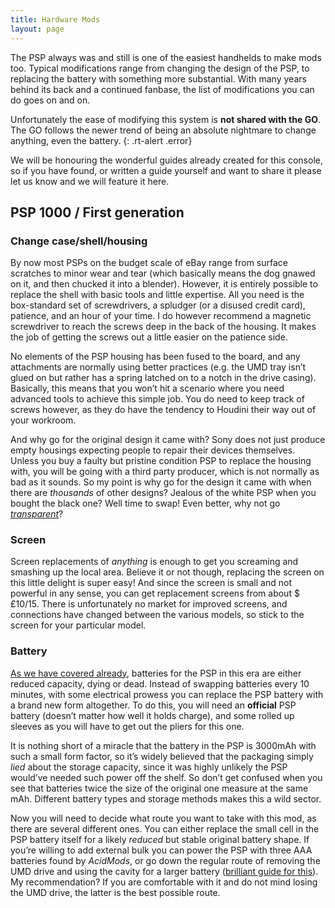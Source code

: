```yaml
---
title: Hardware Mods
layout: page
---
```


The PSP always was and still is one of the easiest handhelds to make mods too. Typical modifications range from changing the design of the PSP, to replacing the battery with something more substantial. With many years behind its back and a continued fanbase, the list of modifications you can do goes on and on.

Unfortunately the ease of modifying this system is **not shared with the GO**. The GO follows the newer trend of being an absolute nightmare to change anything, even the battery.
{: .rt-alert .error}

We will be honouring the wonderful guides already created for this console, so if you have found, or written a guide yourself and want to share it please let us know and we will feature it here.

## PSP 1000 / First generation

### Change case/shell/housing

By now most PSPs on the budget scale of eBay range from surface scratches to minor wear and tear (which basically means the dog gnawed on it, and then chucked it into a blender). However, it is entirely possible to replace the shell with basic tools and little expertise. All you need is the box-standard set of screwdrivers, a spludger (or a disused credit card), patience, and an hour of your time. I do however recommend a magnetic screwdriver to reach the screws deep in the back of the housing. It makes the job of getting the screws out a little easier on the patience side.

No elements of the PSP housing has been fused to the board, and any attachments are normally using better practices (e.g. the UMD tray isn’t glued on but rather has a spring latched on to a notch in the drive casing). Basically, this means that you won’t hit a scenario where you need advanced tools to achieve this simple job. You do need to keep track of screws however, as they do have the tendency to Houdini their way out of your workroom.

And why go for the original design it came with? Sony does not just produce empty housings expecting people to repair their devices themselves. Unless you buy a faulty but pristine condition PSP to replace the housing with, you will be going with a third party producer, which is not normally as bad as it sounds. So my point is why go for the design it came with when there are _thousands_ of other designs? Jealous of the white PSP when you bought the black one? Well time to swap! Even better, why not go [_transparent_](https://www.ebay.co.uk/itm/Clear-Full-Set-Shell-Case-Cover-For-Sony-PlayStation-Portable-PSP1000-/251984164668?hash=item3aab6d373c)?

### Screen

Screen replacements of _anything_ is enough to get you screaming and smashing up the local area. Believe it or not though, replacing the screen on this little delight is super easy! And since the screen is small and not powerful in any sense, you can get replacement screens from about $£10/15. There is unfortunately no market for improved screens, and connections have changed between the various models, so stick to the screen for your particular model.

### Battery

[As we have covered already](https://revive.today/psp/battery/), batteries for the PSP in this era are either reduced capacity, dying or dead. Instead of swapping batteries every 10 minutes, with some electrical prowess you can replace the PSP battery with a brand new form altogether. To do this, you will need an **official** PSP battery (doesn’t matter how well it holds charge), and some rolled up sleeves as you will have to get out the pliers for this one.

It is nothing short of a miracle that the battery in the PSP is 3000mAh with such a small form factor, so it’s widely believed that the packaging simply _lied_ about the storage capacity, since it was highly unlikely the PSP would’ve needed such power off the shelf. So don’t get confused when you see that batteries twice the size of the original one measure at the same mAh. Different battery types and storage methods makes this a wild sector.

Now you will need to decide what route you want to take with this mod, as there are several different ones. You can either replace the small cell in the PSP battery itself for a likely _reduced_ but stable original battery shape. If you’re willing to add external bulk you can power the PSP with three AAA batteries found by _AcidMods_, or go down the regular route of removing the UMD drive and using the cavity for a larger battery ([brilliant guide for this](https://pyra-handheld.com/boards/threads/psp-big-battery-mod.77689/)). My recommendation? If you are comfortable with it and do not mind losing the UMD drive, the latter is the best possible route.
